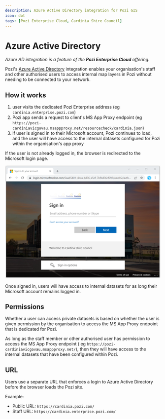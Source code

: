 ```yaml
---
description: Azure Active Directory integration for Pozi GIS
icon: dot
tags: [Pozi Enterprise Cloud, Cardinia Shire Council]
---
```


# Azure Active Directory

*Azure AD integration is a feature of the **Pozi Enterprise Cloud** offering.*

Pozi's [Azure Active Directory](https://azure.microsoft.com/en-au/services/active-directory/) integration enables your organisation's staff and other authorised users to access internal map layers in Pozi without needing to be connected to your network.

## How it works

1. user visits the dedicated Pozi Enterprise address (eg `cardinia.enterprise.pozi.com`)
2. Pozi app sends a request to client's MS App Proxy endpoint (eg `https://pozi-cardiniavicgovau.msappproxy.net/resourcecheck/cardinia.json`)
3. if user is signed in to their Microsoft account, Pozi continues to load, and the user will have access to the internal datasets configured for Pozi within the organisation's app proxy

If the user is not already logged in, the browser is redirected to the Microsoft login page.

![](./img/azure-ad-login.png)

Once signed in, users will have access to internal datasets for as long their Microsoft account remains logged in.

## Permissions

Whether a user can access private datasets is based on whether the user is given permission by the organisation to access the MS App Proxy endpoint that is dedicated for Pozi.

As long as the staff member or other authorised user has permission to access the MS App Proxy endpoint ( eg `https://pozi-cardiniavicgovau.msappproxy.net/`), then they will have access to the internal datasets that have been configured within Pozi.

## URL

Users use a separate URL that enforces a login to Azure Active Directory before the browser loads the Pozi site.

Example:

* Public URL: `https://cardinia.pozi.com/`
* Staff URL: `https://cardinia.enterprise.pozi.com/`
